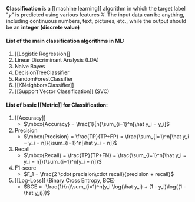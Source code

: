 **Classification** is a [[machine learning]] algorithm in which the target label "$y$" is predicted using various features $X$. The input data can be anything, including continuous numbers, text, pictures, etc., while the output should be an **integer (discrete value)**

#### List of the main classification algorithms in ML:

1. [[Logistic Regression]]
2. Linear Discriminant Analysis (LDA)
3. Naive Bayes
4. DecisionTreeClassifier
5. RandomForestClassifier
6. [[KNeighborsClassifier]]
7. [[Support Vector Classification]] (SVC)


#### List of basic [[Metric]] for Classification:

1. [[Accuracy]]
	* $\mbox{Accuracy} = \frac{1}{n}\sum_{i=1}^n[\hat y_i = y_i]$
2. Precision
	* $\mbox{Precision} = \frac{TP}{TP+FP} = \frac{\sum_{i=1}^n[\hat y_i = y_i = n]}{\sum_{i=1}^n[\hat y_i = n]}$
3. Recall
	* $\mbox{Recall} = \frac{TP}{TP+FN} = \frac{\sum_{i=1}^n[\hat y_i = y_i = n]}{\sum_{i=1}^n[y_i = n]}$
4. F1-score
	* $F_1 = \frac{2 \cdot precision\cdot recall}{precision + recall}$
5. [[Log-Loss]] (Binary Cross Entropy, BCE)
	* $BCE = -\frac{1}{n}\sum_{i=1}^n(y_i \log{\hat y_i} + (1 - y_i)\log{(1 - \hat y_i}))$